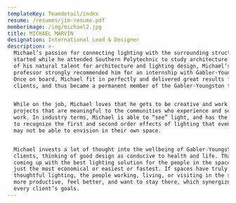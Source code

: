 ```yaml
---
templateKey: Teamdetail/index
resume: /resumes/jim-resume.pdf
memberimage: /img/michael2.jpg
title: MICHAEL MARVIN
designation: International Lead & Designer
description: >-
  Michael’s passion for connecting lighting with the surrounding structure
  started while he attended Southern Polytechnic to study architecture. Because
  of his natural talent for architecture and lighting design, Michael’s
  professor strongly recommended him for an internship with Gabler-Youngston.
  Once on board, Michael fit in perfectly and delivered great results for
  clients, and thus became a permanent member of the Gabler-Youngston team.


  While on the job, Michael loves that he gets to be creative and work on
  projects that are meaningful to the communities who experience and see his
  work. In industry terms, Michael is able to “see” light, and has the ability
  to recognize the first and second order effects of lighting that even clients
  may not be able to envision in their own space.


  Michael invests a lot of thought into the wellbeing of Gabler-Youngston’s
  clients, thinking of good design as conducive to health and life. That means
  coming up with the best lighting solution for the people in the space, not
  just the most economical or easiest or fastest. If spaces have truly good and
  thoughtful lighting, the people working, living, or visiting in the spaces are
  more productive, feel better, and want to stay there, which synergizes with
  every client’s goals.
---
```


